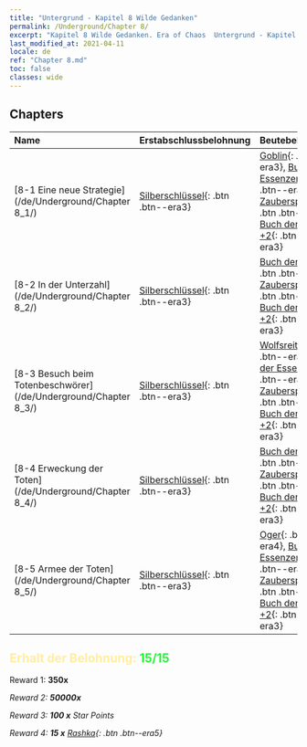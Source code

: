 ```yaml
---
title: "Untergrund - Kapitel 8 Wilde Gedanken"
permalink: /Underground/Chapter 8/
excerpt: "Kapitel 8 Wilde Gedanken. Era of Chaos  Untergrund - Kapitel 8. Wilde Gedanken"
last_modified_at: 2021-04-11
locale: de
ref: "Chapter 8.md"
toc: false
classes: wide
---
```


## Chapters

  | Name |  Erstabschlussbelohnung | Beutebelohnung |
  |:------------|:------------|:------------| 
  | [8-1 Eine neue Strategie](/de/Underground/Chapter 8_1/) | [Silberschlüssel](/de/Items/con_693/){: .btn .btn--era3} | [Goblin](/de/Items/unt_217/){: .btn .btn--era3}, [Buch der Essenzen](/de/Items/mat_39/){: .btn .btn--era4}, [Zauberspruchrollen](/de/Items/con_694/){: .btn .btn--era3}, [Buch der Waffen +2](/de/Items/mat_32/){: .btn .btn--era3} |
  | [8-2 In der Unterzahl](/de/Underground/Chapter 8_2/) | [Silberschlüssel](/de/Items/con_693/){: .btn .btn--era3} | [Buch der Essenzen](/de/Items/mat_39/){: .btn .btn--era4}, [Zauberspruchrollen](/de/Items/con_694/){: .btn .btn--era3}, [Buch der Waffen +2](/de/Items/mat_32/){: .btn .btn--era3} |
  | [8-3 Besuch beim Totenbeschwörer](/de/Underground/Chapter 8_3/) | [Silberschlüssel](/de/Items/con_693/){: .btn .btn--era3} | [Wolfsreiter](/de/Items/unt_218/){: .btn .btn--era3}, [Buch der Essenzen](/de/Items/mat_39/){: .btn .btn--era4}, [Zauberspruchrollen](/de/Items/con_694/){: .btn .btn--era3}, [Buch der Waffen +2](/de/Items/mat_32/){: .btn .btn--era3} |
  | [8-4 Erweckung der Toten](/de/Underground/Chapter 8_4/) | [Silberschlüssel](/de/Items/con_693/){: .btn .btn--era3} | [Buch der Essenzen](/de/Items/mat_39/){: .btn .btn--era4}, [Zauberspruchrollen](/de/Items/con_694/){: .btn .btn--era3}, [Buch der Waffen +2](/de/Items/mat_32/){: .btn .btn--era3} |
  | [8-5 Armee der Toten](/de/Underground/Chapter 8_5/) | [Silberschlüssel](/de/Items/con_693/){: .btn .btn--era3} | [Oger](/de/Items/unt_220/){: .btn .btn--era4}, [Buch der Essenzen](/de/Items/mat_39/){: .btn .btn--era4}, [Zauberspruchrollen](/de/Items/con_694/){: .btn .btn--era3}, [Buch der Waffen +2](/de/Items/mat_32/){: .btn .btn--era3} |


## <span style="color: #ffeea0">Erhalt der Belohnung: </span><span style="color: #27f73a">15/15</span>

 Reward 1:  **350x** <i class="fas fa-gem"/>

 Reward 2:  **50000x** <i class="fas fa-coins"/>

 Reward 3: **100 x** Star Points

 Reward 4: **15 x** [Rashka](/de/Items/her_384/){: .btn .btn--era5}

